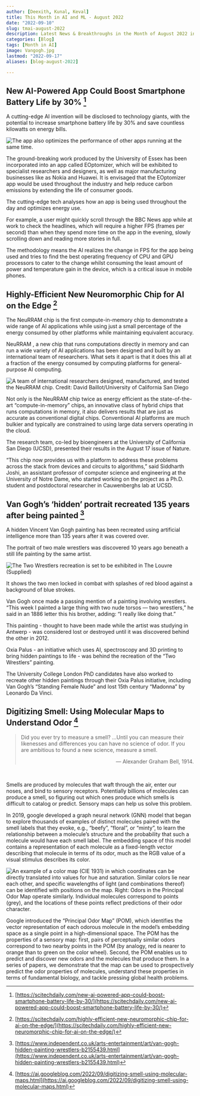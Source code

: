 ```yaml
---
author: [Deexith, Kunal, Keval]
title: This Month in AI and ML - August 2022
date: "2022-09-10"
slug: tmai-august-2022
description: Latest News & Breakthroughs in the Month of August 2022 in AI and ML
categories: [Blog]
tags: [Month in AI]
image: Vangogh.jpg
lastmod: "2022-09-17"
aliases: [blog-august-2022]

---
```


## New AI-Powered App Could Boost Smartphone Battery Life by 30% [^1]

A cutting-edge AI invention will be disclosed to technology giants, with the potential to increase smartphone battery life by 30% and save countless kilowatts on energy bills.

![The app also optimizes the performance of other apps running at the same time.](AI_Powered_App.jpg "The app also optimizes the performance of other apps running at the same time.")

The ground-breaking work produced by the University of Essex has been incorporated into an app called EOptomizer, which will be exhibited to specialist researchers and designers, as well as major manufacturing businesses like as Nokia and Huawei. It is envisaged that the EOptomizer app would be used throughout the industry and help reduce carbon emissions by extending the life of consumer goods.

The cutting-edge tech analyses how an app is being used throughout the day and optimizes energy use.

For example, a user might quickly scroll through the BBC News app while at work to check the headlines, which will require a higher FPS (frames per second) than when they spend more time on the app in the evening, slowly scrolling down and reading more stories in full.

The methodology means the AI realizes the change in FPS for the app being used and tries to find the best operating frequency of CPU and GPU processors to cater to the change whilst consuming the least amount of power and temperature gain in the device, which is a critical issue in mobile phones.

## Highly-Efficient New Neuromorphic Chip for AI on the Edge [^2]

The NeuRRAM chip is the first compute-in-memory chip to demonstrate a wide range of AI applications while using just a small percentage of the energy consumed by other platforms while maintaining equivalent accuracy.

NeuRRAM , a new chip that runs computations directly in memory and can run a wide variety of AI applications has been designed and built by an international team of researchers. What sets it apart is that it does this all at a fraction of the energy consumed by computing platforms for general-purpose AI computing.


![ A team of international researchers designed, manufactured, and tested the NeuRRAM chip. Credit: David Baillot/University of California San Diego ](NeuRRAM-Chip.jpg "A team of international researchers designed, manufactured, and tested the NeuRRAM chip. Credit: David Baillot/University of California San Diego")


Not only is the NeuRRAM chip twice as energy efficient as the state-of-the-art “compute-in-memory” chips, an innovative class of hybrid chips that runs computations in memory, it also delivers results that are just as accurate as conventional digital chips. Conventional AI platforms are much bulkier and typically are constrained to using large data servers operating in the cloud.

The research team, co-led by bioengineers at the University of California San Diego (UCSD), presented their results in the August 17 issue of Nature.

“This chip now provides us with a platform to address these problems across the stack from devices and circuits to algorithms,” said Siddharth Joshi, an assistant professor of computer science and engineering at the University of Notre Dame, who started working on the project as a Ph.D. student and postdoctoral researcher in Cauwenberghs lab at UCSD.


## Van Gogh’s ‘hidden’ portrait recreated 135 years after being painted [^3]

A hidden Vincent Van Gogh painting has been recreated using artificial intelligence more than 135 years after it was covered over.

The portrait of two male wrestlers was discovered 10 years ago beneath a still life painting by the same artist.

![The Two Wrestlers recreation is set to be exhibited in The Louvre (Supplied)](135.png "The Two Wrestlers recreation is set to be exhibited in The Louvre (Supplied)")

It shows the two men locked in combat with splashes of red blood against a background of blue strokes.

Van Gogh once made a passing mention of a painting involving wrestlers. “This week I painted a large thing with two nude torsos — two wrestlers,” he said in an 1886 letter this his brother, adding: “I really like doing that.”

This painting - thought to have been made while the artist was studying in Antwerp - was considered lost or destroyed until it was discovered behind the other in 2012.

Oxia Palus - an initiative which uses AI, spectroscopy and 3D printing to bring hidden paintings to life - was behind the recreation of the “Two Wrestlers” painting.

The University College London PhD candidates have also worked to recreate other hidden paintings through their Oxia Palus initiative, including Van Gogh’s “Standing Female Nude” and lost 15th century “Madonna” by Leonardo Da Vinci.


## Digitizing Smell: Using Molecular Maps to Understand Odor [^4]

>Did you ever try to measure a smell? …Until you can measure their likenesses and differences you can have no science of odor. If you are ambitious to found a new science, measure a smell.
><div align="right">— Alexander Graham Bell, 1914.</div>
&nbsp;

Smells are produced by molecules that waft through the air, enter our noses, and bind to sensory receptors. Potentially billions of molecules can produce a smell, so figuring out which ones produce which smells is difficult to catalog or predict. Sensory maps can help us solve this problem.

In 2019, google developed a graph neural network (GNN) model that began to explore thousands of examples of distinct molecules paired with the smell labels that they evoke, e.g., “beefy”, “floral”, or “minty”, to learn the relationship between a molecule’s structure and the probability that such a molecule would have each smell label. The embedding space of this model contains a representation of each molecule as a fixed-length vector describing that molecule in terms of its odor, much as the RGB value of a visual stimulus describes its color.


![ An example of a color map (CIE 1931) in which coordinates can be directly translated into values for hue and saturation. Similar colors lie near each other, and specific wavelengths of light (and combinations thereof) can be identified with positions on the map. Right: Odors in the Principal Odor Map operate similarly. Individual molecules correspond to points (grey), and the locations of these points reflect predictions of their odor character. ](POM.jpg "An example of a color map (CIE 1931) in which coordinates can be directly translated into values for hue and saturation. Similar colors lie near each other, and specific wavelengths of light (and combinations thereof) can be identified with positions on the map. Right: Odors in the Principal Odor Map operate similarly. Individual molecules correspond to points (grey), and the locations of these points reflect predictions of their odor character.")

Google introduced the “Principal Odor Map” (POM), which identifies the vector representation of each odorous molecule in the model’s embedding space as a single point in a high-dimensional space. The POM has the properties of a sensory map: first, pairs of perceptually similar odors correspond to two nearby points in the POM (by analogy, red is nearer to orange than to green on the color wheel). Second, the POM enables us to predict and discover new odors and the molecules that produce them. In a series of papers, we demonstrate that the map can be used to prospectively predict the odor properties of molecules, understand these properties in terms of fundamental biology, and tackle pressing global health problems.

[^1]:  [https://scitechdaily.com/new-ai-powered-app-could-boost-smartphone-battery-life-by-30/](https://scitechdaily.com/new-ai-powered-app-could-boost-smartphone-battery-life-by-30/)
[^2]:  [https://scitechdaily.com/highly-efficient-new-neuromorphic-chip-for-ai-on-the-edge/](https://scitechdaily.com/highly-efficient-new-neuromorphic-chip-for-ai-on-the-edge/)
[^3]:  [https://www.independent.co.uk/arts-entertainment/art/van-gogh-hidden-painting-wrestlers-b2155439.html](https://www.independent.co.uk/arts-entertainment/art/van-gogh-hidden-painting-wrestlers-b2155439.html)
[^4]:  [https://ai.googleblog.com/2022/09/digitizing-smell-using-molecular-maps.html](https://ai.googleblog.com/2022/09/digitizing-smell-using-molecular-maps.html)